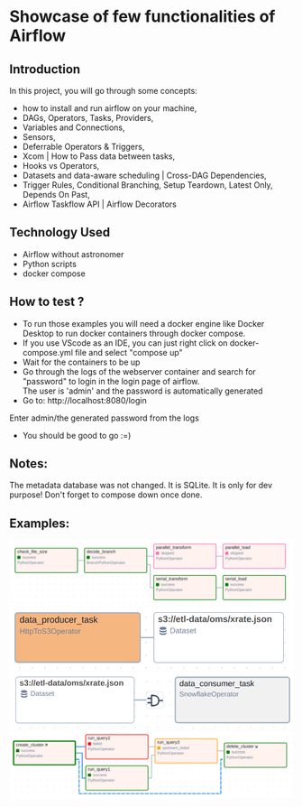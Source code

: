 # Showcase of few functionalities of Airflow

## Introduction 
In this project, you will go through some concepts:
- how to install and run airflow on your machine,
- DAGs, Operators, Tasks, Providers,
- Variables and Connections,
- Sensors,
- Deferrable Operators & Triggers,
- Xcom | How to Pass data between tasks,
- Hooks vs Operators,
- Datasets and data-aware scheduling | Cross-DAG Dependencies,
- Trigger Rules, Conditional Branching, Setup Teardown, Latest Only, Depends On Past,
- Airflow Taskflow API | Airflow Decorators


## Technology Used
- Airflow without astronomer
- Python scripts
- docker compose

## How to test ?
- To run those examples you will need a docker engine like Docker Desktop to run docker containers through docker compose.
- If you use VScode as an IDE, you can just right click on docker-compose.yml file and select "compose up"
- Wait for the containers to be up
- Go through the logs of the webserver container and search for "password" to login in the login page of airflow.   
The user is 'admin' and the password is automatically generated
- Go to: http://localhost:8080/login

Enter admin/the generated password from the logs
- You should be good to go :=)

## Notes:
The metadata database was not changed. It is SQLite. 
It is only for dev purpose!
Don't forget to compose down once done.

## Examples:

![alt text](<./docs/branching.png>) 
![alt text](<./docs/producer_dataset.png>) 
![alt text](<./docs/consumer_dataset.png>) 
![alt text](<./docs/setup_teardown.png>)